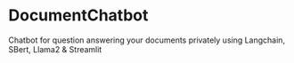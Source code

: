 # DocumentChatbot
Chatbot for question answering your documents privately using Langchain, SBert, Llama2 &amp; Streamlit
